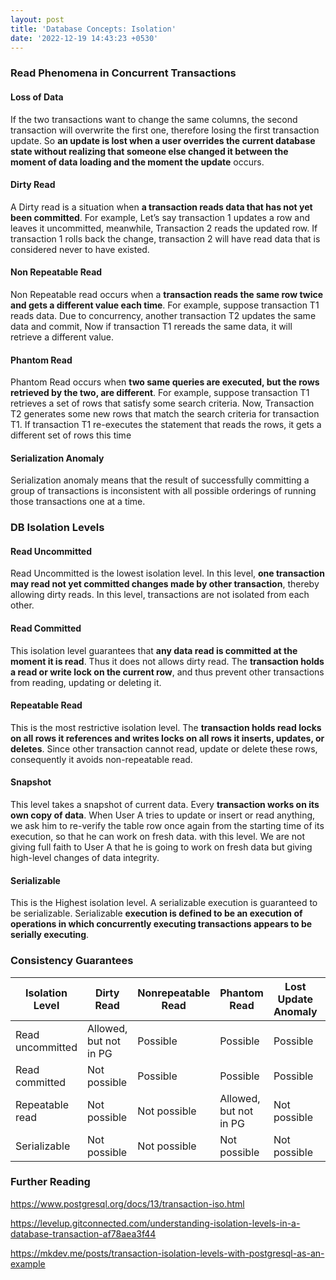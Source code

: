 ```yaml
---
layout: post
title: 'Database Concepts: Isolation'
date: '2022-12-19 14:43:23 +0530'
---
```

### Read Phenomena in Concurrent Transactions

#### Loss of Data

If the two transactions want to change the same columns, the second transaction will overwrite the first one, therefore losing the first transaction update. So **an update is lost when a user overrides the current database state without realizing that someone else changed it between the moment of data loading and the moment the update** occurs.

#### Dirty Read

A Dirty read is a situation when **a transaction reads data that has not yet been committed**. For example, Let’s say transaction 1 updates a row and leaves it uncommitted, meanwhile, Transaction 2 reads the updated row. If transaction 1 rolls back the change, transaction 2 will have read data that is considered never to have existed. 

#### Non Repeatable Read

Non Repeatable read occurs when a **transaction reads the same row twice and gets a different value each time**. For example, suppose transaction T1 reads data. Due to concurrency, another transaction T2 updates the same data and commit, Now if transaction T1 rereads the same data, it will retrieve a different value. 

#### Phantom Read

Phantom Read occurs when **two same queries are executed, but the rows retrieved by the two, are different**. For example, suppose transaction T1 retrieves a set of rows that satisfy some search criteria. Now, Transaction T2 generates some new rows that match the search criteria for transaction T1. If transaction T1 re-executes the statement that reads the rows, it gets a different set of rows this time 

#### Serialization Anomaly

Serialization anomaly means that the result of successfully committing a group of transactions is inconsistent with all possible orderings of running those transactions one at a time.

### DB Isolation Levels

#### Read Uncommitted

Read Uncommitted is the lowest isolation level. In this level, **one transaction may read not yet committed changes made by other transaction**, thereby allowing dirty reads. In this level, transactions are not isolated from each other. 

#### Read Committed

This isolation level guarantees that **any data read is committed at the moment it is read**. Thus it does not allows dirty read. The **transaction holds a read or write lock on the current row**, and thus prevent other transactions from reading, updating or deleting it. 

#### Repeatable Read

This is the most restrictive isolation level. The **transaction holds read locks on all rows it references and writes locks on all rows it inserts, updates, or deletes**. Since other transaction cannot read, update or delete these rows, consequently it avoids non-repeatable read. 

#### Snapshot

This level takes a snapshot of current data. Every **transaction works on its own copy of data**. When User A tries to update or insert or read anything, we ask him to re-verify the table row once again from the starting time of its execution, so that he can work on fresh data. with this level. We are not giving full faith to User A that he is going to work on fresh data but giving high-level changes of data integrity. 

#### Serializable

This is the Highest isolation level. A serializable execution is guaranteed to be serializable. Serializable **execution is defined to be an execution of operations in which concurrently executing transactions appears to be serially executing**.

### Consistency Guarantees 

| Isolation Level  | Dirty Read             | Nonrepeatable Read | Phantom Read           | Lost Update Anomaly | Serialization Anomaly |
| ---------------- | ---------------------- | ------------------ | ---------------------- | ------------------- | --------------------- |
| Read uncommitted | Allowed, but not in PG | Possible           | Possible               | Possible            | Possible              |
| Read committed   | Not possible           | Possible           | Possible               | Possible            | Possible              |
| Repeatable read  | Not possible           | Not possible       | Allowed, but not in PG | Not possible        | Possible              |
| Serializable     | Not possible           | Not possible       | Not possible           | Not possible        | Not possible          |

### Further Reading

https://www.postgresql.org/docs/13/transaction-iso.html

https://levelup.gitconnected.com/understanding-isolation-levels-in-a-database-transaction-af78aea3f44

https://mkdev.me/posts/transaction-isolation-levels-with-postgresql-as-an-example